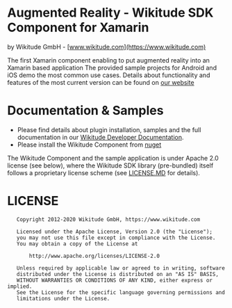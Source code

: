 
# Augmented Reality - Wikitude SDK Component for Xamarin
by Wikitude GmbH - [www.wikitude.com](https://www.wikitude.com)

The first Xamarin component enabling to put augmented reality into an Xamarin based application
The provided sample projects for Android and iOS demo the most common use cases. 
Details about functionality and features of the most current version can be found on [our website](https://www.wikitude.com/products/wikitude-sdk/)

# Documentation & Samples
- Please find details about plugin installation, samples and the full documentation in our [Wikitude Developer Documentation](https://www.wikitude.com/external/doc/documentation/latest/xamarin/).
- Please install the Wikitude Component from [nuget](https://www.nuget.org/packages/Xamarin.Wikitude.SDK.JS/)


The Wikitude Component and the sample application is under Apache 2.0 license (see below), where the Wikitude SDK library (pre-bundled) itself follows a proprietary license scheme (see [LICENSE.MD](LICENSE.MD) for details).

# LICENSE

``` 
   Copyright 2012-2020 Wikitude GmbH, https://www.wikitude.com

   Licensed under the Apache License, Version 2.0 (the "License");
   you may not use this file except in compliance with the License.
   You may obtain a copy of the License at

       http://www.apache.org/licenses/LICENSE-2.0

   Unless required by applicable law or agreed to in writing, software
   distributed under the License is distributed on an "AS IS" BASIS,
   WITHOUT WARRANTIES OR CONDITIONS OF ANY KIND, either express or implied.
   See the License for the specific language governing permissions and
   limitations under the License.
```
